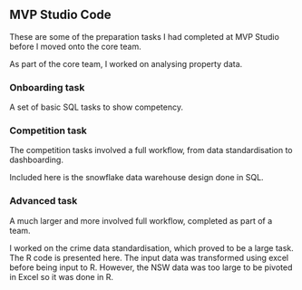 ## MVP Studio Code

These are some of the preparation tasks I had completed at MVP Studio before I moved onto the core team.

As part of the core team, I worked on analysing property data.

### Onboarding task

A set of basic SQL tasks to show competency.

### Competition task

The competition tasks involved a full workflow, from data standardisation to dashboarding. 

Included here is the snowflake data warehouse design done in SQL.

### Advanced task

A much larger and more involved full workflow, completed as part of a team. 

I worked on the crime data standardisation, which proved to be a large task. The R code is presented here. The input data was transformed using excel before being input to R. However, the NSW data was too large to be pivoted in Excel so it was done in R. 


